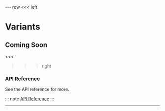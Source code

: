 --- row
<<< left
# Variants
## Coming Soon
<<<

>>> right

### API Reference
See the API reference for more.

::: note
[API Reference](api/index.html)
:::

>>>
---
